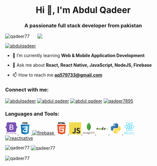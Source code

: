 <h1 align="center">Hi 👋, I'm Abdul Qadeer</h1>
<h3 align="center">A passionate full stack developer from pakistan</h3>
<img align="right" width="400px" src="https://cdn.dribbble.com/users/1025838/screenshots/6220885/devguy3.gif">

<p align="left"> <img src="https://komarev.com/ghpvc/?username=qadeer77&label=Profile%20views&color=0e75b6&style=flat" alt="qadeer77" /> </p>

<p align="left"> <a href="https://twitter.com/abdulqadeer" target="blank"><img src="https://img.shields.io/twitter/follow/abdulqadeer?logo=twitter&style=for-the-badge" alt="abdulqadeer" /></a> </p>

- 🌱 I’m currently learning **Web & Mobile Application Development**

- 💬 Ask me about **React, React Native, JavaScript, NodeJS, Firebase**

- 📫 How to reach me **aq579733@gmail.com**

<h3 align="left">Connect with me:</h3>
<p align="left">
<a href="https://twitter.com/abdulqadeer" target="blank"><img align="center" src="https://raw.githubusercontent.com/rahuldkjain/github-profile-readme-generator/master/src/images/icons/Social/twitter.svg" alt="abdulqadeer" height="30" width="40" /></a>
<a href="https://linkedin.com/in/abdul qadeer" target="blank"><img align="center" src="https://raw.githubusercontent.com/rahuldkjain/github-profile-readme-generator/master/src/images/icons/Social/linked-in-alt.svg" alt="abdul qadeer" height="30" width="40" /></a>
<a href="https://fb.com/abdul qadeer" target="blank"><img align="center" src="https://raw.githubusercontent.com/rahuldkjain/github-profile-readme-generator/master/src/images/icons/Social/facebook.svg" alt="abdul qadeer" height="30" width="40" /></a>
<a href="https://instagram.com/qadeer7895" target="blank"><img align="center" src="https://raw.githubusercontent.com/rahuldkjain/github-profile-readme-generator/master/src/images/icons/Social/instagram.svg" alt="qadeer7895" height="30" width="40" /></a>
</p>

<h3 align="left">Languages and Tools:</h3>
<p align="left"> <a href="https://getbootstrap.com" target="_blank" rel="noreferrer"> <img src="https://raw.githubusercontent.com/devicons/devicon/master/icons/bootstrap/bootstrap-plain-wordmark.svg" alt="bootstrap" width="40" height="40"/> </a> <a href="https://www.w3schools.com/css/" target="_blank" rel="noreferrer"> <img src="https://raw.githubusercontent.com/devicons/devicon/master/icons/css3/css3-original-wordmark.svg" alt="css3" width="40" height="40"/> </a> <a href="https://firebase.google.com/" target="_blank" rel="noreferrer"> <img src="https://www.vectorlogo.zone/logos/firebase/firebase-icon.svg" alt="firebase" width="40" height="40"/> </a> <a href="https://www.w3.org/html/" target="_blank" rel="noreferrer"> <img src="https://raw.githubusercontent.com/devicons/devicon/master/icons/html5/html5-original-wordmark.svg" alt="html5" width="40" height="40"/> </a> <a href="https://developer.mozilla.org/en-US/docs/Web/JavaScript" target="_blank" rel="noreferrer"> <img src="https://raw.githubusercontent.com/devicons/devicon/master/icons/javascript/javascript-original.svg" alt="javascript" width="40" height="40"/> </a> <a href="https://www.mongodb.com/" target="_blank" rel="noreferrer"> <img src="https://raw.githubusercontent.com/devicons/devicon/master/icons/mongodb/mongodb-original-wordmark.svg" alt="mongodb" width="40" height="40"/> </a> <a href="https://nodejs.org" target="_blank" rel="noreferrer"> <img src="https://raw.githubusercontent.com/devicons/devicon/master/icons/nodejs/nodejs-original-wordmark.svg" alt="nodejs" width="40" height="40"/> </a> <a href="https://www.python.org" target="_blank" rel="noreferrer"> <img src="https://raw.githubusercontent.com/devicons/devicon/master/icons/python/python-original.svg" alt="python" width="40" height="40"/> </a> <a href="https://reactjs.org/" target="_blank" rel="noreferrer"> <img src="https://raw.githubusercontent.com/devicons/devicon/master/icons/react/react-original-wordmark.svg" alt="react" width="40" height="40"/> </a> <a href="https://reactnative.dev/" target="_blank" rel="noreferrer"> <img src="https://reactnative.dev/img/header_logo.svg" alt="reactnative" width="40" height="40"/> </a> </p>

<p><img align="left" src="https://github-readme-stats.vercel.app/api/top-langs?username=qadeer77&show_icons=true&locale=en&layout=compact" alt="qadeer77" /></p>

<p>&nbsp;<img align="center" src="https://github-readme-stats.vercel.app/api?username=qadeer77&show_icons=true&locale=en" alt="qadeer77" /></p>

<p><img align="center" src="https://github-readme-streak-stats.herokuapp.com/?user=qadeer77&" alt="qadeer77" /></p>

